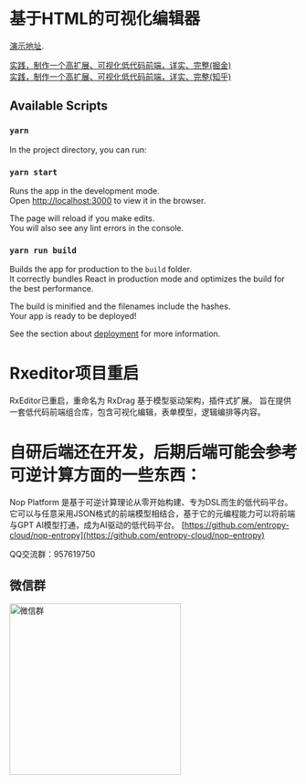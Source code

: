 # 基于HTML的可视化编辑器

[演示地址](https://rxeditor.vercel.app/). 

[实践，制作一个高扩展、可视化低代码前端，详实、完整(掘金)](https://juejin.cn/post/7205361008272326716)  
[实践，制作一个高扩展、可视化低代码前端，详实、完整(知乎)](https://zhuanlan.zhihu.com/p/610182592)  
## Available Scripts

### `yarn`

In the project directory, you can run:

### `yarn start`

Runs the app in the development mode.\
Open [http://localhost:3000](http://localhost:3000) to view it in the browser.

The page will reload if you make edits.\
You will also see any lint errors in the console.

### `yarn run build`

Builds the app for production to the `build` folder.\
It correctly bundles React in production mode and optimizes the build for the best performance.

The build is minified and the filenames include the hashes.\
Your app is ready to be deployed!

See the section about [deployment](https://facebook.github.io/create-react-app/docs/deployment) for more information.


# Rxeditor项目重启

RxEditor已重启，重命名为 RxDrag 基于模型驱动架构，插件式扩展。 
旨在提供一套低代码前端组合库，包含可视化编辑，表单模型，逻辑编排等内容。

# 自研后端还在开发，后期后端可能会参考可逆计算方面的一些东西：
Nop Platform 是基于可逆计算理论从零开始构建、专为DSL而生的低代码平台。它可以与任意采用JSON格式的前端模型相结合，基于它的元编程能力可以将前端与GPT AI模型打通，成为AI驱动的低代码平台。 
[https://github.com/entropy-cloud/nop-entropy](https://github.com/entropy-cloud/nop-entropy)

QQ交流群：957619750  

## 微信群 

<img src="https://github.com/rxdrag/rxeditor/blob/master/doc/images/wechatgroup2.jpg?raw=true" alt="微信群" width="300" />

